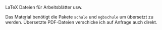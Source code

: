 LaTeX Dateien für Arbeitsblätter usw.

Das Material benötigt die Pakete `schule` und `ngbschule` um übersetzt zu werden. Übersetzte PDF-Dateien verschicke ich auf Anfrage auch direkt.
